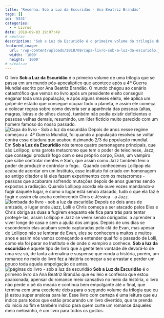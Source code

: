 ```yaml
---
title: 'Resenha: Sob a Luz da Escuridão - Ana Beatriz Brandão'
tags: []
id: '5831'
categories:
  - - Livros
date: 2018-09-03 19:07:49
# <extra>
description: 'Sob a Luz da Escuridão é o primeiro volume da trilogia da autora Ana Beatriz Brandão. Nele somos transportados para um mundo pós-apocalíptico. Fantástico'
featured_image: 
  url: '/wp-content/uploads/2018/09/capa-livro-sob-a-luz-da-escuridão.jpg'
  width: '1000'
  height: '1000'
# </extra>
---
```


O livro **Sob a Luz da Escuridão** é o primeiro volume de uma trilogia que se passa em um mundo pós-apocalíptico que acontece após a 4º Guerra Mundial escrito por Ana Beatriz Brandão. O mundo chegou ao cenário catastrófico que vemos no livro após um presidente eleito conseguir enganar toda uma população, e após alguns meses eleito, ele aplica um golpe de estado que consegue ocupar todo o planeta, e assim ele começa a colocar regras sobre como deveria ser a aparência das pessoas (altas, magras, loiras e de olhos claros), também não podia existir deficientes e pessoas velhas demais, resumindo, um líder fictício muito parecido com um homem famoso do nosso passado. ![Capa do livro - Sob a luz da escuridão ](/wp-content/uploads/2018/09/capa-livro-sob-a-luz-da-escuridão.jpg "Capa do livro - Sob a luz da escuridão ") Depois de anos nesse regime começou a  4º Guerra Mundial, foi quando a população resolveu se voltar contra essa ditadura que acabou dizimando 2/3 da população mundial. Em **Sob a Luz da Escuridão** nós temos quatro personagens principais, que são Lollipop, uma garota metacromo que tem o poder de telecinese, Jazz, que consegui produzir fogo com o seu próprio corpo, Evan, um vampiro que sabe controlar mentes e Sam, que assim como Jazz também tem o poder de produzir e controlar o fogo.   Quando conhecemos Lollipop ela acaba de acordar em um Instituto, esse instituto foi criado em homenagem ao antigo ditador e lá eles fazem experimentos com os metacromos - pessoas que acabaram sofrendo mutações depois de anos guerras sendo expostos a radiação. Quando Lollipop acorda ela ouve vozes mandando-a fugir daquele lugar, e como o lugar está sendo atacado, tudo o que ela faz é fugir e assim ela acaba conhecendo Chris e Jéssica - a Jazz. ![lombada do livro - sob a luz da escuridão ](/wp-content/uploads/2018/09/lombada-livro-sob-a-luz-da-escuridão-.jpg "lombada do livro - sob a luz da escuridão ") Depois de dois anos de amizade, o lugar onde Jazz, Lolli e Chris começa a ser atacado pelos Eles e Chris obriga as duas a fugirem enquanto ele fica para trás para tentar protegê-las, assim Lollipop e Jazz se veem sendo obrigadas  a aprender a viver longe de casa e sem a ajuda dos amigos. Depois de uns dias se escondendo elas acabam sendo capturadas pelo clã de Evan, mas apesar de Lollipop não se lembrar de Evan, eles se conhecem a muitos e muitos anos e assim nós vamos começando a entender qual foi o passado de Lolli, como ela foi parar no Instituto e de onde o vampiro a conhece. **Sob a luz da escuridão** é aquele tipo de livro que a gente tem vontade de devorá-lo de uma vez só, de tanta adrenalina e suspense que ronda a história, porém, um romance no meio do livro fez a história começar a se arrastar e perder um pouco toda aquela empolgação de antes. ![páginas do livro - sob a luz da escuridão ](/wp-content/uploads/2018/09/resenha-livro-sob-a-luz-da-escuridão.jpg "páginas do livro - sob a luz da escuridão ") **Sob a Luz da Escuridão** é o primeiro livro da Ana Beatriz Brandão que eu leio e confesso que estou apaixonada, apensar do romance meio cansativo no meio da história, o livro não perde o pé da meada e continua bem empolgante até o final, que termina com uma excelente deixa para o segundo volume da trilogia que eu já estou super ansiosa para ler. Esse livro com certeza é uma leitura que eu indico para todos que estão procurando um livro divertido, que te prenda do inicio ao fim e também indico para quem curte um romance daqueles meio melosinho, é um livro para todos os gostos.
